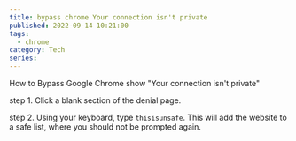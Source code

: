 ```yaml
---
title: bypass chrome Your connection isn't private
published: 2022-09-14 10:21:00
tags: 
  - chrome
category: Tech
series:
---
```

How to Bypass Google Chrome show "Your connection isn't private"

step 1. Click a blank section of the denial page.

step 2. Using your keyboard, type `thisisunsafe`. This will add the website to a safe list, where you should not be prompted again.
